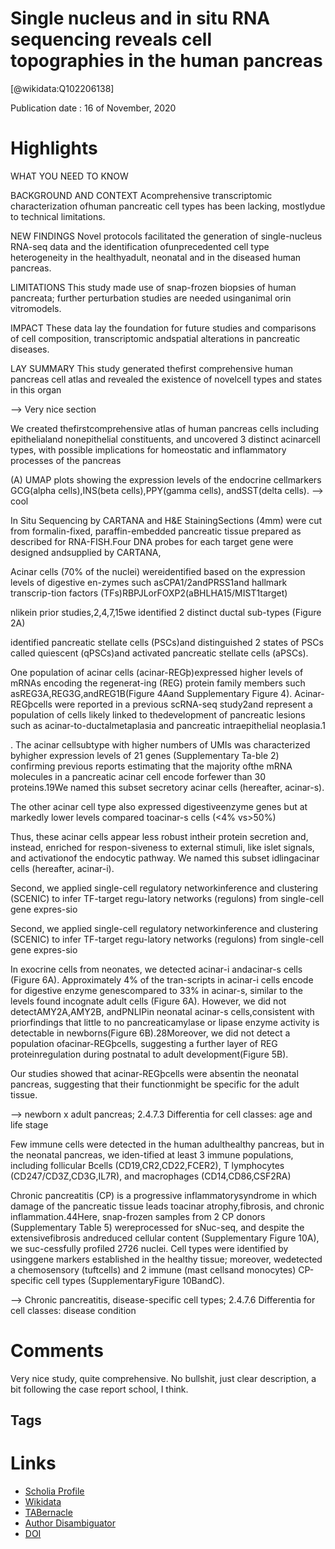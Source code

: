 
Single nucleus and in situ RNA sequencing reveals cell topographies in the human pancreas
=========================================================================================
  
  [@wikidata:Q102206138]  
  
Publication date : 16 of November, 2020  

# Highlights

WHAT YOU NEED TO KNOW

BACKGROUND AND CONTEXT
Acomprehensive  transcriptomic  characterization  ofhuman pancreatic cell types has been lacking, mostlydue to technical limitations.

NEW FINDINGS Novel protocols facilitated the generation of single-nucleus  RNA-seq  data  and  the  identification  ofunprecedented cell type heterogeneity in the healthyadult, neonatal and in the diseased human pancreas.

LIMITATIONS This study made use of snap-frozen biopsies of human pancreata; further perturbation studies are needed usinganimal orin vitromodels.

IMPACT These data lay the foundation for future studies and comparisons of cell composition, transcriptomic andspatial alterations in pancreatic diseases.

LAY SUMMARY This study generated thefirst comprehensive human pancreas cell atlas and revealed the existence of novelcell types and states in this organ

--> Very nice section

We created thefirstcomprehensive atlas of human pancreas cells including epithelialand nonepithelial constituents, and uncovered 3 distinct acinarcell types, with possible implications for homeostatic and inflammatory processes of the pancreas

(A) UMAP plots showing the expression levels of the endocrine cellmarkers GCG(alpha cells),INS(beta cells),PPY(gamma cells), andSST(delta cells). 
--> cool

In Situ Sequencing by CARTANA and H&E StainingSections (4mm) were cut from formalin-fixed, paraffin-embedded pancreatic tissue prepared as described for RNA-FISH.Four DNA probes for each target gene were designed andsupplied by CARTANA,

Acinar cells (70% of the nuclei) wereidentified based on the expression levels of digestive en-zymes such asCPA1/2andPRSS1and hallmark transcrip-tion factors (TFs)RBPJLorFOXP2(aBHLHA15/MIST1target)

nlikein prior studies,2,4,7,15we identified 2 distinct ductal sub-types (Figure 2A)


 identified pancreatic stellate cells (PSCs)and distinguished 2 states of PSCs called quiescent (qPSCs)and activated pancreatic stellate cells (aPSCs).
 
One population of acinar cells (acinar-REGþ)expressed higher levels of mRNAs encoding the regenerat-ing (REG) protein family members such asREG3A,REG3G,andREG1B(Figure 4Aand Supplementary Figure 4). Acinar-REGþcells were reported in a previous scRNA-seq study2and represent a population of cells likely linked to thedevelopment of pancreatic lesions such as acinar-to-ductalmetaplasia and pancreatic intraepithelial neoplasia.1

. The acinar cellsubtype with higher numbers of UMIs was characterized byhigher expression levels of 21 genes (Supplementary Ta-ble 2)
confirming previous reports estimating that the majority ofthe mRNA molecules in a pancreatic acinar cell encode forfewer than 30 proteins.19We named this subset secretory acinar cells (hereafter, acinar-s).

The other acinar cell type also expressed digestiveenzyme genes but at markedly lower levels compared toacinar-s  cells  (<4%  vs>50%)

Thus, these acinar cells appear less robust intheir protein secretion and, instead, enriched for respon-siveness to external stimuli, like islet signals, and activationof the endocytic pathway. We named this subset idlingacinar cells (hereafter, acinar-i).


Second,  we  applied  single-cell  regulatory  networkinference and clustering (SCENIC) to infer TF-target regu-latory networks (regulons) from single-cell gene expres-sio


Second,  we  applied  single-cell  regulatory  networkinference and clustering (SCENIC) to infer TF-target regu-latory networks (regulons) from single-cell gene expres-sio

In exocrine cells from neonates, we detected acinar-i andacinar-s cells (Figure 6A). Approximately 4% of the tran-scripts in acinar-i cells encode for digestive enzyme genescompared to 33% in acinar-s, similar to the levels found incognate adult cells (Figure 6A). However, we did not detectAMY2A,AMY2B, andPNLIPin neonatal acinar-s cells,consistent with priorfindings that little to no pancreaticamylase or lipase enzyme activity is detectable in newborns(Figure 6B).28Moreover, we did not detect a population ofacinar-REGþcells, suggesting a further layer of REG proteinregulation  during  postnatal  to  adult  development(Figure 5B).


Our studies showed that acinar-REGþcells were absentin the neonatal pancreas, suggesting that their functionmight be specific for the adult tissue.


--> newborn x adult pancreas; 2.4.7.3 Differentia for cell classes: age and life stage

Few immune cells were detected in the human adulthealthy pancreas, but in the neonatal pancreas, we iden-tified at least 3 immune populations, including follicular Bcells (CD19,CR2,CD22,FCER2), T lymphocytes (CD247/CD3Z,CD3G,IL7R),  and  macrophages  (CD14,CD86,CSF2RA)


Chronic pancreatitis (CP) is a progressive inflammatorysyndrome in which damage of the pancreatic tissue leads toacinar atrophy,fibrosis, and chronic inflammation.44Here, snap-frozen samples from 2 CP donors (Supplementary Table 5) wereprocessed for sNuc-seq, and despite the extensivefibrosis andreduced cellular content (Supplementary Figure 10A), we suc-cessfully profiled 2726 nuclei. Cell types were identified by usinggene markers established in the healthy tissue; moreover, wedetected a chemosensory (tuftcells) and 2 immune (mast cellsand  monocytes)  CP-specific  cell  types  (SupplementaryFigure 10BandC). 

--> Chronic pancreatitis, disease-specific cell types; 2.4.7.6 Differentia for cell classes: disease condition




 # Comments

 Very nice study, quite comprehensive. No bullshit, just clear description, a bit following the case report school, I think.

## Tags

# Links
  
 * [Scholia Profile](https://scholia.toolforge.org/work/Q102206138)  
 * [Wikidata](https://www.wikidata.org/wiki/Q102206138)  
 * [TABernacle](https://tabernacle.toolforge.org/?#/tab/manual/Q102206138/P921%3BP4510)  
 * [Author Disambiguator](https://author-disambiguator.toolforge.org/work_item_oauth.php?id=Q102206138&batch_id=&match=1&author_list_id=&doit=Get+author+links+for+work)  
 * [DOI](https://doi.org/10.1053/J.GASTRO.2020.11.010)  
